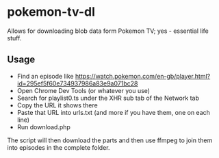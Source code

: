 # pokemon-tv-dl

Allows for downloading blob data form Pokemon TV; yes - essential life stuff.

## Usage

- Find an episode like https://watch.pokemon.com/en-gb/player.html?id=295ef5f60e734937986a83e9a071bc28
- Open Chrome Dev Tools (or whatever you use)
- Search for playlist0.ts under the XHR sub tab of the Network tab
- Copy the URL it shows there
- Paste that URL into urls.txt (and more if you have them, one on each line)
- Run download.php

The script will then download the parts and then use ffmpeg to join them into episodes in the complete folder.
